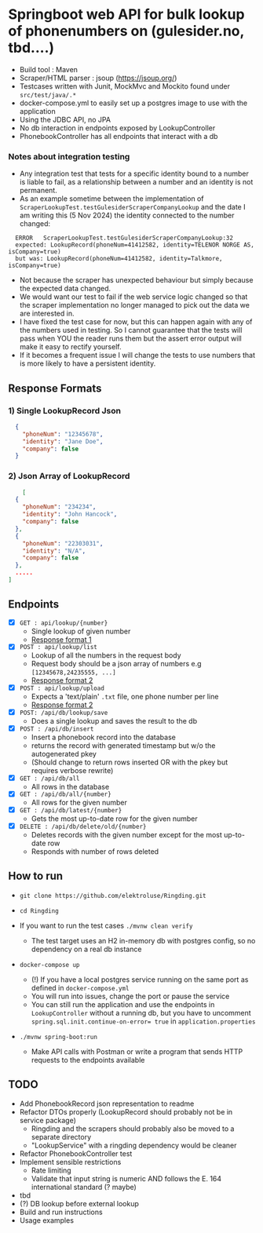 # Springboot web API for bulk lookup of phonenumbers on (gulesider.no, tbd....)
- Build tool : Maven
- Scraper/HTML parser : jsoup (https://jsoup.org/)
- Testcases written with Junit, MockMvc and Mockito found under `src/test/java/.*`
- docker-compose.yml to easily set up a postgres image to use with the application
- Using the JDBC API, no JPA
- No db interaction in endpoints exposed by LookupController
- PhonebookController has all endpoints that interact with a db


### Notes about integration testing
- Any integration test that tests for a specific identity bound to a number is liable to fail, as a relationship between a number and an identity is not permanent.
- As an example sometime between the implementation of `ScraperLookupTest.testGulesiderScraperCompanyLookup` and the date I am writing this (5 Nov 2024) the identity connected to the number changed:
```
  ERROR   ScraperLookupTest.testGulesiderScraperCompanyLookup:32
  expected: LookupRecord(phoneNum=41412582, identity=TELENOR NORGE AS, isCompany=true)
  but was: LookupRecord(phoneNum=41412582, identity=Talkmore, isCompany=true)
  ```
- Not because the scraper has unexpected behaviour but simply because the expected data changed.
- We would want our test to fail if the web service logic changed so that the scraper implementation no longer managed to pick out the data we are interested in.
- I have fixed the test case for now, but this can happen again with any of the numbers used in testing. So I cannot guarantee that the tests will pass when YOU the reader runs them but the assert error output will make it easy to rectify yourself.
- If it becomes a frequent issue I will change the tests to use numbers that is more likely to have a persistent identity.
## Response Formats

### 1) Single LookupRecord Json  
  ```json
    {
      "phoneNum": "12345678",
      "identity": "Jane Doe",
      "company": false
    }  
 ``` 

### 2) Json Array of LookupRecord
```json
    [
  {
    "phoneNum": "234234",
    "identity": "John Hancock",
    "company": false
  },
  {
    "phoneNum": "22303031",
    "identity": "N/A",
    "company": false
  },
  .....
]
   ```

## Endpoints
- [x] `GET : api/lookup/{number}`
  - Single lookup of given number
  - [Response format 1](#1-single-lookuprecord-json)
- [x] `POST : api/lookup/list`
  - Lookup of all the numbers in the request body
  - Request body should be a json array of numbers e.g `[12345678,24235555, ...]`
  - [Response format 2](#2-json-array-of-lookuprecord)
- [x] `POST : api/lookup/upload`
  - Expects a 'text/plain' `.txt` file, one phone number per line
  - [Response format 2](#2-json-array-of-lookuprecord)
-[x] `POST: /api/db/lookup/save`
  - Does a single lookup and saves the result to the db
- [x] `POST : /api/db/insert`
  - Insert a phonebook record into the database
  - returns the record with generated timestamp but w/o the autogenerated pkey
  - (Should change to return rows inserted OR with the pkey but requires verbose rewrite)
- [x] `GET : /api/db/all`
  - All rows in the database
- [x] `GET : /api/db/all/{number}`
  - All rows for the given number
- [x] `GET : /api/db/latest/{number}`
  - Gets the most up-to-date row for the given number
- [x] `DELETE : /api/db/delete/old/{number}`
  - Deletes records with the given number except for the most up-to-date row
  - Responds with number of rows deleted


## How to run
- `git clone https://github.com/elektroluse/Ringding.git`
- `cd Ringding`
- If you want to run the test cases `./mvnw clean verify`
  - The test target uses an H2 in-memory db with postgres config, so no dependency on a real db instance  
- `docker-compose up`
  - (!) If you have a local postgres service running on the same port as defined in `docker-compose.yml`
  - You will run into issues, change the port or pause the service
  - You can still run the application and use the endpoints in `LookupController` without a running db, but you have to uncomment `spring.sql.init.continue-on-error= true` in `application.properties`
  
-  `./mvnw spring-boot:run`
   - Make API calls with Postman or write a program that sends HTTP requests to the endpoints available 

## TODO
  - Add PhonebookRecord json representation to readme
  - Refactor DTOs properly (LookupRecord should probably not be in service package)
    - Ringding and the scrapers should probably also be moved to a separate directory
    - "LookupService" with a ringding dependency would be cleaner
  - Refactor PhonebookController test
  - Implement sensible restrictions
    - Rate limiting
    - Validate that input string is numeric AND follows the E. 164 international standard (? maybe)
  - tbd
  - (?) DB lookup before external lookup
  - Build and run instructions
  - Usage examples